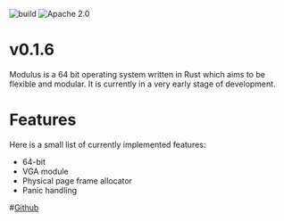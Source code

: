 ![build](https://circleci.com/gh/modulon/kernel.svg?style=shield&circle-token=:circle-token) ![Apache 2.0](https://img.shields.io/badge/license-Apache%202.0-brightgreen.svg)

# v0.1.6
Modulus is a 64 bit operating system written in Rust which aims to be flexible and modular. It is currently in a very early stage of development.

# Features

Here is a small list of currently implemented features:

* 64-bit
* VGA module
* Physical page frame allocator
* Panic handling

#[Github](https://github.com/modulus-os/kernel)

